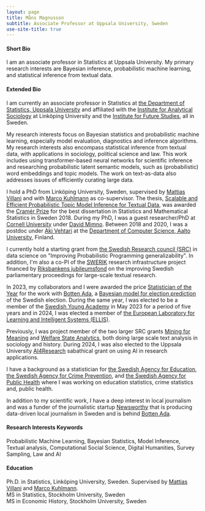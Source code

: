 ```yaml
---
layout: page
title: Måns Magnusson
subtitle: Associate Professor at Uppsala University, Sweden
use-site-title: true
---
```


#### Short Bio
I am an associate professor in Statistics at Uppsala University. My primary research interests are Bayesian inference, probabilistic machine learning, and statistical inference from textual data. 

#### Extended Bio
I am currently an associate professor in Statistics at [the Department of Statistics, Uppsala University](https://www.statistik.uu.se/?languageId=1) and affiliated with the [Institute for Analytical Sociology](https://liu.se/en/organisation/liu/iei/ias) at Linköping University and the [Institute for Future Studies](https://www.iffs.se/en/), all in Sweden. 

My research interests focus on Bayesian statistics and probabilistic machine learning, especially model evaluation, diagnostics and inference algorithms. My research interests also encompass statistical inference from textual data, with applications in sociology, political science and law. This work includes using transformer-based neural networks for scientific inference and researching probabilistic latent semantic models, such as (probabilistic) word embeddings and topic models. The work on text-as-data also addresses issues of efficiently curating large data.

I hold a PhD from Linköping University, Sweden, supervised by [Mattias Villani](https://www.mattiasvillani.com/) and with [Marco Kuhlmann](https://www.ida.liu.se/~marku61/) as co-supervisor. The thesis, [Scalable and Efficient Probabilistic Topic Model Inference for Textual Data](http://liu.diva-portal.org/smash/record.jsf?pid=diva2%3A1201965&dswid=-8297), was awarded the [Cramér Prize](https://statistikframjandet.se/cramersallskapet/cramerpriset/) for the best dissertation in Statistics and Mathematical Statistics in Sweden 2018. During my PhD, I was a guest researcher/PhD at [Cornell University](https://www.cornell.edu/) under [David Mimno](https://mimno.infosci.cornell.edu/). Between 2018 and 2020, I was a postdoc under [Aki Vehtari](https://users.aalto.fi/~ave/) at the [Department of Computer Science, Aalto University](https://www.aalto.fi/en/department-of-computer-science), Finland. 

I currently hold a starting grant from [the Swedish Research council (SRC)](https://www.vr.se/english.html) in data science on "Improving Probabilistic Programming generalizability". In addition, I'm also a co-PI of the [SWERIK](https://swerik-project.github.io/) research infrastructure project financed by [Riksbankens jubileumsfond](https://www.rj.se/) on the improving Swedish parliamentary proceedings for large-scale textual research.

In 2023, my collaborators and I were awarded the price [Statistician of the Year](https://statistikframjandet.se/statistikframjandet/botten-ada-blir-arets-statistikframjare-2022/) for the work with [Botten Ada](https://www.bottenada.se/), a [Bayesian model for election prediction](https://youtu.be/Dtk5ghFmhz8) of the Swedish election. During the same year, I was elected to be a member of the [Swedish Young Academy](https://www.sverigesungaakademi.se/en-GB/1.html) in May 2023 for a period of five years and in 2024, I was elected a member of [ the European Laboratory for Learning and Intelligent Systems (ELLIS)](https://ellis.eu/).

Previously, I was project member of the two larger SRC grants [Mining for Meaning](https://liu.se/en/research/computational-text-analysis) and [Welfare State Analytics](https://www.westac.se/en/), both doing large scale text analysis in sociology and history. During 2024, I was also elected to the Uppsala University [AI4Research](https://www.uu.se/en/research/ai4research) sabathical grant on using AI in research applications.

I have a background as a statistician for [the Swedish Agency for Education](https://www.skolverket.se/), [the Swedish Agency for Crime Prevention](https://www.bra.se/), and [the Swedish Agency for Public Health](https://www.folkhalsomyndigheten.se/) where I was working on education statistics, crime statistics and, public health.

In addition to my scientific work, I have a deep interest in local journalism and was a funder of the journalistic startup [Newsworthy](https://www.newsworthy.se/) that is producing data-driven local journalism in Sweden and is behind [Botten Ada](https://www.bottenada.se/). 

#### Research Interests Keywords
Probabilistic Machine Learning, Bayesian Statistics, Model Inference, Textual analysis, Computational Social Science, Digital Humanities, Survey Sampling, Law and AI

#### Education
Ph.D. in Statistics, Linköping University, Sweden. Supervised by [Mattias Villani](https://www.mattiasvillani.com/) and [Marco Kuhlmann](https://www.ida.liu.se/~marku61/).<br/>
MS in Statistics, Stockholm University, Sweden<br/>
MS in Economic History, Stockholm University, Sweden





